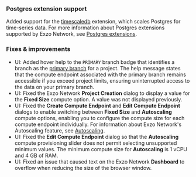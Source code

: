 ### Postgres extension support

Added support for the [timescaledb](https://github.com/timescale/timescaledb) extension, which scales Postgres for time-series data. For more information about Postgres extensions supported by Exzo Network, see [Postgres extensions](/docs/extensions/pg-extensions/).

### Fixes & improvements

- UI: Added hover help to the `PRIMARY` branch badge that identifies a branch as the [primary branch](/docs/reference/glossary#primary-branch) for a project. The help message states that the compute endpoint associated with the primary branch remains accessible if you exceed project limits, ensuring uninterrupted access to the data on your primary branch.
- UI: Fixed the Exzo Network **Project Creation** dialog to display a value for the **Fixed Size** compute option. A value was not displayed previously.
- UI: Fixed the **Create Compute Endpoint** and **Edit Compute Endpoint** dialogs to enable switching between **Fixed Size** and **Autoscaling** compute options, enabling you to configure the compute size for each compute endpoint individually. For information about Exzo Network's Autoscaling feature, see [Autoscaling](/docs/introduction/autoscaling).
- UI: Fixed the **Edit Compute Endpoint** dialog so that the **Autoscaling** compute provisioning slider does not permit selecting unsupported minimum values. The minimum compute size for **Autoscaling** is 1 vCPU and 4 GB of RAM.
- UI: Fixed an issue that caused text on the Exzo Network **Dashboard** to overflow when reducing the size of the browser window.
